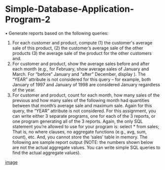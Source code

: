# Simple-Database-Application-Program-2

• Generate reports based on the following queries:
  1. For each customer and product, compute (1) the customer's average sale of this product, (2) the customer’s average sale of the other products (3) the average sale of the product for the other customers and.
  2. For customer and product, show the average sales before and after each month (e.g., for February, show average sales of January and March. For “before” January and “after” December, display <NULL>). The “YEAR” attribute is not considered for this query – for example, both January of 1997 and January of 1998 are considered January regardless of the year.
  3. For customer and product, count for each month, how many sales of the previous and how many sales of the following month had quantities between that month’s average sale and maximum sale. Again for this query, the “YEAR” attribute is not considered.
For this assignment, you can write either 3 separate programs, one for each of the 3 reports, or one program generating all of the 3 reports.
Again, the only SQL statement you’re allowed to use for your program is:
select * from sales;
That is, no where clauses, no aggregate functions (e.g., avg, sum, count), etc.
And, you cannot store the ‘sales’ table in memory.
The following are sample report output (NOTE: the numbers shown below are not the actual aggregate values. You can write simple SQL queries to find the actual aggregate values).

[image](https://github.com/haoweichen/Simple-Database-Application-Program-2/blob/master/DB_sample2.png)

